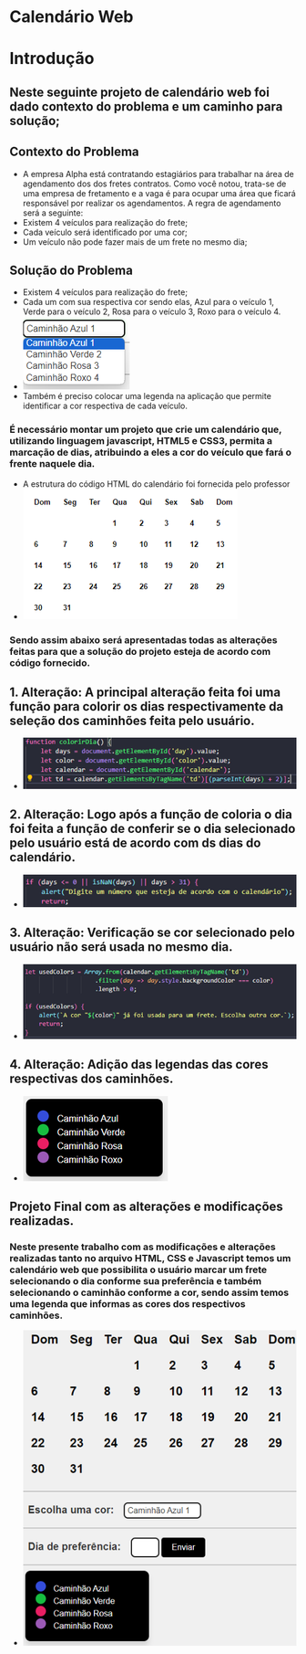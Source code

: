 # Calendário Web 

# Introdução

 ## Neste seguinte projeto de calendário web foi dado contexto do problema e um caminho para solução;

## Contexto do Problema

 - A empresa Alpha está contratando estagiários para trabalhar na área de agendamento dos dos fretes contratos. Como você notou, trata-se de uma empresa de fretamento e a vaga é para ocupar uma área que ficará responsável por realizar os agendamentos. A regra de agendamento será a seguinte: 
 - Existem 4 veículos para realização do frete; 
 - Cada veículo será identificado por uma cor; 
 - Um veículo não pode fazer mais de um frete no mesmo dia; 

 ## Solução do Problema
 - Existem 4 veículos para realização do frete;
 - Cada um com sua respectiva cor sendo elas, Azul para o veículo 1, Verde para o veículo 2, Rosa para o veículo 3, Roxo para o veículo 4.
 - ![alt text](image.png) 
 - Também é preciso colocar uma legenda na aplicação que permite identificar a cor respectiva de cada veículo.
 
 ### É necessário montar um projeto que crie um calendário que, utilizando linguagem javascript, HTML5 e CSS3, permita a marcação de dias, atribuindo a eles a cor do veículo que fará o frente naquele dia.
 - A estrutura do código HTML do calendário foi fornecida pelo professor 
 - ![alt text](image-1.png)

 ### Sendo assim abaixo será apresentadas todas as alterações feitas para que a solução do projeto esteja de acordo com código fornecido.
  ## 1. Alteração: A principal alteração feita foi uma função para colorir os dias respectivamente da seleção dos caminhões feita pelo usuário.
  - ![alt text](image-2.png)
  ## 2. Alteração: Logo após a função de coloria o dia foi feita a função de conferir se o dia selecionado pelo usuário está de acordo com ds dias do calendário. 
  - ![alt text](image-3.png)
  ## 3. Alteração: Verificação se cor selecionado pelo usuário não será usada no mesmo dia.
  - ![alt text](image-4.png)
  ## 4. Alteração: Adição das legendas das cores respectivas dos caminhões.
  - ![alt text](image-5.png)

## Projeto Final com as alterações e modificações realizadas.

 ### Neste presente trabalho com as modificações e alterações realizadas tanto no arquivo HTML, CSS e Javascript temos um calendário web que possibilita o usuário marcar um frete selecionando o dia conforme sua preferência e também selecionando o caminhão conforme a cor, sendo assim temos uma legenda que informas as cores dos respectivos caminhões.
 - ![alt text](image-7.png)